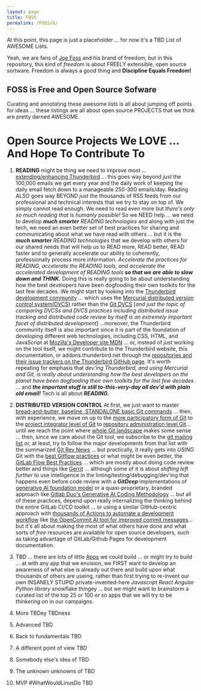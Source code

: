```yaml
---
layout: page
title: FOSS
permalink: /FOSS/0/
---
```


At this point, this page is just a placeholder ... for now it's a TBD List of AWESOME Lists.

Yeah, we are fans of [Joe Foss](https://en.m.wikipedia.org/wiki/Joe_Foss) and his brand of freedom, but in this repository, this kind of *freedom* is about FREELY extensible, open source sortware. Freedom is always a good thing and **Discipline Equals Freedom!**

## FOSS is Free and Open Source Sofware

Curating and annotating these awesome lists is all about jumping off points for ideas ... these listings are all about open source PROJECTS that we think are pretty darned AWESOME.

# Open Source Projects We LOVE ... And Hope To Contribute To

1) **READING** might be thing we need to improve most ... [extending/enhancing Thunderbird](https://www.thunderbird.net/en-US/get-involved/#development) ... this goes way beyond *just* the 100,000 emails we get every year and the daily work of keeping the daily email fetch down to a manageable 250-300 emails/day. Reading ALSO goes way BEYOND *just* the thousands of RSS feeds from our professional and technical interests that we try to stay on top of. We simply cannot read enough. We need to read even more but *there's only so much reading that is humanly possible!*  So we NEED help ... we need to develop ***much smarter*** *READING technologies* and along with just the tech, we need an even better set of best practices for sharing and communicating about what we have read with others ... but it is the ***much smarter*** *READING technologies*  that we develop with others for our shared needs that will help us to READ more, READ better, READ faster and to generally accelerate our ability to coherently, professionally process more information. *Accelerate the practices for READING, accelerate the READING tools, and accelerate the accelerated development of READING tools* ***so that we are able to slow down and THINK.*** Doing this is really going to be about understanding how the best developers have been dogfooding their own toolkits for the last few decades. We might start by looking into the [Thunderbird development community](https://developer.thunderbird.net/thunderbird-development/getting-started) ... which uses the [Mercurial distributed version control system(DVCS)](https://wiki.mercurial-scm.org/Download) rather than the [Git DVCS](https://git-scm.com/book/en/v2) [*and just the topic of comparing DVCSs and DVCS practices including distributed issue tracking and distributed code review by itself is an extremely important facet of distributed development*] ...moreover, the Thunderbird community itself is also important since it is part of the foundation of developing different web technologies, including CSS, HTML, and JavaScript at [Mozilla's Developer site MDN](https://developer.mozilla.org/en-US/) ... or, instead of *just* working on the tool itself, we might contribute to the Thunderbird website, this documentation, or addons.thunderbird.net through the [repositories and their issue trackers on the Thunderbird GitHub page](https://github.com/thunderbird). It's worth repeating for emphasis that *dev'ing Thunderbird, and using Mercurial and Git, is really about understanding how the best developers on the planet have been dogfooding their own toolkits for the last few decades* ... and ***the important stuff is still to-this-very-day all dev'd with plain old email!***  Tech is all about ***READING.***

2) **DISTRIBUTED VERSION CONTROL** At first, we just want to master [bread-and-butter, baseline, STANDALONE basic Git commands](https://git-scm.com/docs/giteveryday#STANDALONE) ... then, with experience, we move on up to the [more participatory form of Git](https://git-scm.com/docs/giteveryday#_individual_developer_participant) to the [project integrator level of Git](https://git-scm.com/docs/giteveryday#_integrator) to [repository administration level Git](https://git-scm.com/docs/giteveryday#_repository_administration)... until we reach the point where [whole Git landscape](https://git-scm.com/book/en/v2) makes some sense ... then, since we care about the Git tool, we subscribe to the [git mailing list](git@vger.kernel.org) or, at least, try to follow the major developments from that list with the summarized [Git Rev News](https://git.github.io/rev_news/rev_news/) ... but practically, it really gets into *USING* Git with the [best Gitflow practices](https://www.gitkraken.com/learn/git/git-flow) or what might be even better, the [GitLab Flow Best Practices](https://about.gitlab.com/topics/version-control/what-are-gitlab-flow-best-practices/) ... which are mostly about doing code review better and things like [Gerrit](https://www.gerritcodereview.com/) ... although some of it is about *shifting left further* to use intelligence in the linting/testing/debugging/dev'ing that happens even before code review with a ***GitDeep*** implementations of [generative AI foundation model](https://www.connectedpapers.com/main/4f68e07c6c3173480053fd52391851d6f80d651b/On-the-Opportunities-and-Risks-of-Foundation-Models/graph) or a quasi-proprietary, branded approach like [Gitlab Duo's Generative AI Coding Methodology](https://about.gitlab.com/blog/2023/07/20/supercharge-productivity-with-gitlab-duo/) ... but all of these practices, depend upon really internalizing the thinking behind the entire GitLab CI/CD toolkit ... or using a similar GitHub-centric approach with [thousands of Actions to automate a development workflow](https://github.com/marketplace?type=actions&utm_campaign=2024Q2-Learning-Pathways&utm_medium=product&utm_source=github) like [the OpenCommit AI tool for improved commit messages](https://github.com/marketplace/actions/opencommit-improve-commits-with-ai)... but it's all about making the most of what others have done and what sorts of *free* resources are available for open source developers, such as taking advantage of GitLab/Github Pages for development documentation.

3) TBD ... there are lots of little [Apps](Apps.md) we could build ... or might try to build ... at with any app that we envision, we FIRST want to develop an awareness of what else is already out there and build upon what thousands of others are useing, rather than first trying to re-invent our own INSANELY STUPID private-invented-here *Javascript* *React* *Angular* *Python library* snowflake thingey ... but we might want to brainstorm a curated list of the top 25 or 100 or so apps that we will try to be *thinkering on* in our campaigns.

4) More TBDey TBDness

5) Advanced TBD

6) Back to fundamentals TBD

7) A different point of view TBD

8) Somebody else's idea of TBD

9) The unknown unknowns of TBD

10) MVP #WhatWouldLinusDo TBD
